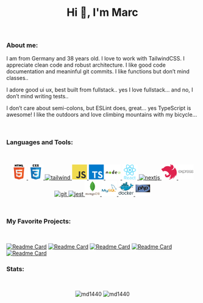 
<!--
**md1440/md1440** is a ✨ _special_ ✨ repository because its `README.md` (this file) appears on your GitHub profile.

Here are some ideas to get you started:

- 🔭 I’m currently working on ...
- 🌱 I’m currently learning ...
- 👯 I’m looking to collaborate on ...
- 🤔 I’m looking for help with ...
- 💬 Ask me about ...
- 📫 How to reach me: ...
- 😄 Pronouns: ...
- ⚡ Fun fact: ...
-->

<h1 align="center">Hi 👋, I'm Marc</h1>
<br>

<h3 align="left">About me:</h3>
<p align="left">I am from Germany and 38 years old. I love to work with TailwindCSS. I appreciate clean code and robust architecture. I like good code documentation and meaninful git commits. I like functions but don’t mind classes.. 

I adore good ui ux, best built from fullstack.. yes I love fullstack... and no, I don’t mind writing tests..

I don’t care about semi-colons, but ESLint does, great...  yes TypeScript is awesome! I like the outdoors and love climbing mountains with my bicycle...
</p>

<br>
<h3 align="left">Languages and Tools:</h3>
<br>
<p align="center"> <a href="https://www.w3.org/html/" target="_blank" rel="noreferrer"> <img src="https://raw.githubusercontent.com/devicons/devicon/master/icons/html5/html5-original-wordmark.svg" alt="html5" width="40" height="40"/> </a> <a href="https://www.w3schools.com/css/" target="_blank" rel="noreferrer"> <img src="https://raw.githubusercontent.com/devicons/devicon/master/icons/css3/css3-original-wordmark.svg" alt="css3" width="40" height="40"/> </a><a href="https://tailwindcss.com/" target="_blank" rel="noreferrer"> <img src="https://www.vectorlogo.zone/logos/tailwindcss/tailwindcss-icon.svg" alt="tailwind" width="40" height="40"/> </a> <a href="https://developer.mozilla.org/en-US/docs/Web/JavaScript" target="_blank" rel="noreferrer"> <img src="https://raw.githubusercontent.com/devicons/devicon/master/icons/javascript/javascript-original.svg" alt="javascript" width="40" height="40"/> </a> <a href="https://www.typescriptlang.org/" target="_blank" rel="noreferrer"> <img src="https://raw.githubusercontent.com/devicons/devicon/master/icons/typescript/typescript-original.svg" alt="typescript" width="40" height="40"/> </a> <a href="https://nodejs.org" target="_blank" rel="noreferrer"> <img src="https://raw.githubusercontent.com/devicons/devicon/master/icons/nodejs/nodejs-original-wordmark.svg" alt="nodejs" width="40" height="40"/> </a> <a href="https://reactjs.org/" target="_blank" rel="noreferrer"> <img src="https://raw.githubusercontent.com/devicons/devicon/master/icons/react/react-original-wordmark.svg" alt="react" width="40" height="40"/> </a> <a href="https://nextjs.org/" target="_blank" rel="noreferrer"> <img src="https://cdn.worldvectorlogo.com/logos/nextjs-2.svg" alt="nextjs" width="40" height="40"/> </a> <a href="https://nestjs.com/" target="_blank" rel="noreferrer"> <img src="https://raw.githubusercontent.com/devicons/devicon/master/icons/nestjs/nestjs-plain.svg" alt="nestjs" width="40" height="40"/> </a> <a href="https://expressjs.com" target="_blank" rel="noreferrer"> <img src="https://raw.githubusercontent.com/devicons/devicon/master/icons/express/express-original-wordmark.svg" alt="express" width="40" height="40"/> </a> <a href="https://git-scm.com/" target="_blank" rel="noreferrer"> <img src="https://www.vectorlogo.zone/logos/git-scm/git-scm-icon.svg" alt="git" width="40" height="40"/> </a> <a href="https://jestjs.io" target="_blank" rel="noreferrer"> <img src="https://www.vectorlogo.zone/logos/jestjsio/jestjsio-icon.svg" alt="jest" width="40" height="40"/> </a> <a href="https://www.mongodb.com/" target="_blank" rel="noreferrer"> <img src="https://raw.githubusercontent.com/devicons/devicon/master/icons/mongodb/mongodb-original-wordmark.svg" alt="mongodb" width="40" height="40"/> </a> <a href="https://www.mysql.com/" target="_blank" rel="noreferrer"> <img src="https://raw.githubusercontent.com/devicons/devicon/master/icons/mysql/mysql-original-wordmark.svg" alt="mysql" width="40" height="40"/> <a href="https://www.docker.com/" target="_blank" rel="noreferrer"> <img src="https://raw.githubusercontent.com/devicons/devicon/master/icons/docker/docker-original-wordmark.svg" alt="docker" width="40" height="40"/> </a> <a href="https://www.php.net" target="_blank" rel="noreferrer"> <img src="https://raw.githubusercontent.com/devicons/devicon/master/icons/php/php-original.svg" alt="php" width="40" height="40"/> </a>

</p>
<br>

<h3 align="left">My Favorite Projects:</h3>
<br>

[![Readme Card](https://github-readme-stats.vercel.app/api/pin/?username=md1440&repo=nextjs-ts-moviedash)](https://github.com/md1440/nextjs-ts-moviedash)
[![Readme Card](https://github-readme-stats.vercel.app/api/pin/?username=md1440&repo=node-api-moviedb)](https://github.com/md1440/node-api-moviedb)
[![Readme Card](https://github-readme-stats.vercel.app/api/pin/?username=md1440&repo=nestjs-car-estimator-api)](https://github.com/md1440/nestjs-car-estimator-api)
[![Readme Card](https://github-readme-stats.vercel.app/api/pin/?username=md1440&repo=coffee-connoisseur)](https://github.com/md1440/coffee-connoisseur)
[![Readme Card](https://github-readme-stats.vercel.app/api/pin/?username=md1440&repo=bookmark-landing-page-master)](https://github.com/md1440/bookmark-landing-page-master)

<h3 align="left">Stats:</h3>
<br>
<div>
<p align="center"><img height="160em" src="https://github-readme-streak-stats.herokuapp.com/?user=md1440&" alt="md1440" />
<img height="160em" src="https://github-readme-stats.vercel.app/api/top-langs?username=md1440&show_icons=true&locale=en&layout=compact&langs_count=6" alt="md1440"</p>
</div>


